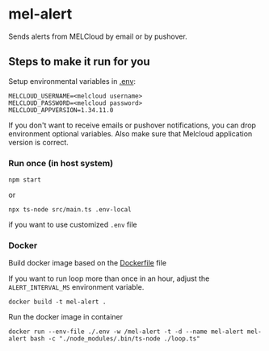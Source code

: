 # mel-alert

Sends alerts from MELCloud by email or by pushover.

## Steps to make it run for you

Setup environmental variables in [.env](./.env):

```
MELCLOUD_USERNAME=<melcloud username>
MELCLOUD_PASSWORD=<melcloud password>
MELCLOUD_APPVERSION=1.34.11.0
```
If you don't want to receive emails or pushover notifications,
you can drop environment optional variables.
Also make sure that Melcloud application version is correct.

### Run once (in host system)

```
npm start
```
or

```
npx ts-node src/main.ts .env-local 
```

if you want to use customized `.env` file

### Docker

Build docker image based on the [Dockerfile](./Dockerfile) file

If you want to run loop more than once in an hour, adjust the `ALERT_INTERVAL_MS` environment variable.

```
docker build -t mel-alert .
```

Run the docker image in container

```
docker run --env-file ./.env -w /mel-alert -t -d --name mel-alert mel-alert bash -c "./node_modules/.bin/ts-node ./loop.ts"
```
